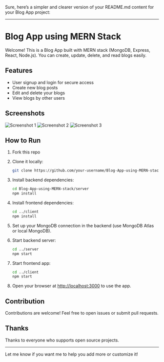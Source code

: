 Sure, here’s a simpler and clearer version of your README.md content for your Blog App project:

---

# Blog App using MERN Stack

Welcome! This is a Blog App built with MERN stack (MongoDB, Express, React, Node.js). You can create, update, delete, and read blogs easily.

## Features

* User signup and login for secure access
* Create new blog posts
* Edit and delete your blogs
* View blogs by other users

## Screenshots

![Screenshot 1](https://user-images.githubusercontent.com/67452985/172217325-4378400e-60a0-4364-aadb-89e900886a1c.png)
![Screenshot 2](https://user-images.githubusercontent.com/67452985/172217368-76264e6e-8373-484d-9cd0-3af5920754b1.png)
![Screenshot 3](https://user-images.githubusercontent.com/67452985/172217649-238abde0-1b29-40fe-a46e-1b5bb03678c8.png)

## How to Run

1. Fork this repo
2. Clone it locally:

   ```bash
   git clone https://github.com/your-username/Blog-App-using-MERN-stack.git
   ```
3. Install backend dependencies:

   ```bash
   cd Blog-App-using-MERN-stack/server
   npm install
   ```
4. Install frontend dependencies:

   ```bash
   cd ../client
   npm install
   ```
5. Set up your MongoDB connection in the backend (use MongoDB Atlas or local MongoDB).
6. Start backend server:

   ```bash
   cd ../server
   npm start
   ```
7. Start frontend app:

   ```bash
   cd ../client
   npm start
   ```
8. Open your browser at [http://localhost:3000](http://localhost:3000) to use the app.

## Contribution

Contributions are welcome! Feel free to open issues or submit pull requests.

## Thanks

Thanks to everyone who supports open source projects.

---

Let me know if you want me to help you add more or customize it!

